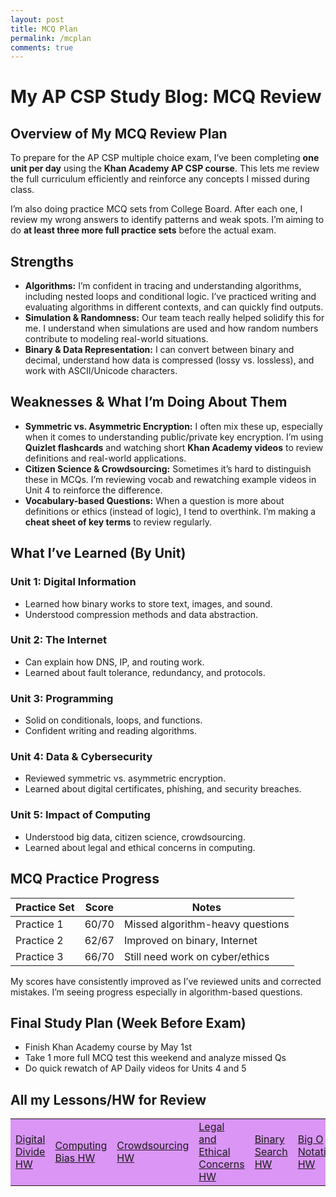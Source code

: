 ```yaml
---
layout: post
title: MCQ Plan 
permalink: /mcplan
comments: true
---
```


# My AP CSP Study Blog: MCQ Review

## Overview of My MCQ Review Plan

To prepare for the AP CSP multiple choice exam, I’ve been completing **one unit per day** using the **Khan Academy AP CSP course**. This lets me review the full curriculum efficiently and reinforce any concepts I missed during class.

I’m also doing practice MCQ sets from College Board. After each one, I review my wrong answers to identify patterns and weak spots. I’m aiming to do **at least three more full practice sets** before the actual exam.

## Strengths

- **Algorithms:** I’m confident in tracing and understanding algorithms, including nested loops and conditional logic. I’ve practiced writing and evaluating algorithms in different contexts, and can quickly find outputs.
- **Simulation & Randomness:** Our team teach really helped solidify this for me. I understand when simulations are used and how random numbers contribute to modeling real-world situations.
- **Binary & Data Representation:** I can convert between binary and decimal, understand how data is compressed (lossy vs. lossless), and work with ASCII/Unicode characters.

## Weaknesses & What I’m Doing About Them

- **Symmetric vs. Asymmetric Encryption:** I often mix these up, especially when it comes to understanding public/private key encryption. I’m using **Quizlet flashcards** and watching short **Khan Academy videos** to review definitions and real-world applications.
- **Citizen Science & Crowdsourcing:** Sometimes it’s hard to distinguish these in MCQs. I’m reviewing vocab and rewatching example videos in Unit 4 to reinforce the difference.
- **Vocabulary-based Questions:** When a question is more about definitions or ethics (instead of logic), I tend to overthink. I’m making a **cheat sheet of key terms** to review regularly.

## What I’ve Learned (By Unit)

### Unit 1: Digital Information
- Learned how binary works to store text, images, and sound.
- Understood compression methods and data abstraction.

### Unit 2: The Internet
- Can explain how DNS, IP, and routing work.
- Learned about fault tolerance, redundancy, and protocols.

### Unit 3: Programming
- Solid on conditionals, loops, and functions.
- Confident writing and reading algorithms.

### Unit 4: Data & Cybersecurity
- Reviewed symmetric vs. asymmetric encryption.
- Learned about digital certificates, phishing, and security breaches.

### Unit 5: Impact of Computing
- Understood big data, citizen science, crowdsourcing.
- Learned about legal and ethical concerns in computing.

## MCQ Practice Progress

| Practice Set | Score   | Notes                             |
|--------------|---------|-----------------------------------|
| Practice 1   | 60/70   | Missed algorithm-heavy questions  |
| Practice 2   | 62/67   | Improved on binary, Internet      |
| Practice 3   | 66/70   | Still need work on cyber/ethics   |

My scores have consistently improved as I’ve reviewed units and corrected mistakes. I’m seeing progress especially in algorithm-based questions.

## Final Study Plan (Week Before Exam)

- Finish Khan Academy course by May 1st
- Take 1 more full MCQ test this weekend and analyze missed Qs
- Do quick rewatch of AP Daily videos for Units 4 and 5

## All my Lessons/HW for Review
<p> </p>
<table style="background-color: #da95f5;">
    <tr>
        <td><a href="{{site.baseurl}}/github/pages/digital_divide">Digital Divide HW</a></td>
        <td><a href="{{site.baseurl}}/computing_bias">Computing Bias HW</a></td>
        <td><a href="{{site.baseurl}}/crowdsourcing">Crowdsourcing HW</a></td>
        <td><a href="{{site.baseurl}}/ethical">Legal and Ethical Concerns HW</a></td>
         <td><a href="{{site.baseurl}}/binarysearch">Binary Search HW</a></td>
         <td><a href="{{site.baseurl}}/bigo">Big O Notation HW</a></td>
          <td><a href="{{site.baseurl}}/und">Undecideable Problems HW</a></td>
    </tr>
</table>
